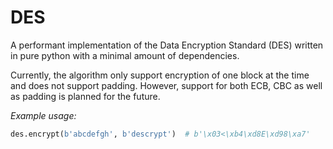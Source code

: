 # DES
A performant implementation of the Data Encryption Standard (DES) written in
pure python with a minimal amount of dependencies. 

Currently, the algorithm only support encryption of one block at the time and
does not support padding. However, support for both ECB, CBC as well as padding
is planned for the future.

*Example usage:*

```python
des.encrypt(b'abcdefgh', b'descrypt')  # b'\x03<\xb4\xd8E\xd98\xa7'
```
